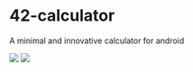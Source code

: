 # 42-calculator
A minimal and innovative calculator for android

<img src="https://i.imgur.com/82ycNen.jpg?1">

<img src="https://i.imgur.com/44YMczD.jpg">

